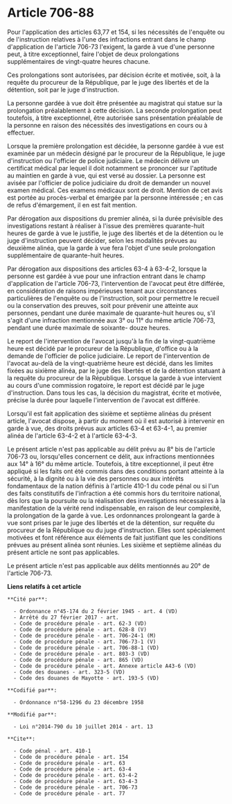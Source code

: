# Article 706-88

Pour l'application des articles 63,77 et 154, si les nécessités de l'enquête ou de l'instruction relatives à l'une des
infractions entrant dans le champ d'application de l'article 706-73 l'exigent, la garde à vue d'une personne peut, à titre
exceptionnel, faire l'objet de deux prolongations supplémentaires de vingt-quatre heures chacune. 

Ces prolongations sont autorisées, par décision écrite et motivée, soit, à la requête du procureur de la République, par le
juge des libertés et de la détention, soit par le juge d'instruction. 

La personne gardée à vue doit être présentée au magistrat qui statue sur la prolongation préalablement à cette décision. La
seconde prolongation peut toutefois, à titre exceptionnel, être autorisée sans présentation préalable de la personne en
raison des nécessités des investigations en cours ou à effectuer. 

Lorsque la première prolongation est décidée, la personne gardée à vue est examinée par un médecin désigné par le procureur
de la République, le juge d'instruction ou l'officier de police judiciaire. Le médecin délivre un certificat médical par
lequel il doit notamment se prononcer sur l'aptitude au maintien en garde à vue, qui est versé au dossier. La personne est
avisée par l'officier de police judiciaire du droit de demander un nouvel examen médical. Ces examens médicaux sont de droit.
Mention de cet avis est portée au procès-verbal et émargée par la personne intéressée ; en cas de refus d'émargement, il en
est fait mention. 

Par dérogation aux dispositions du premier alinéa, si la durée prévisible des investigations restant à réaliser à l'issue des
premières quarante-huit heures de garde à vue le justifie, le juge des libertés et de la détention ou le juge d'instruction
peuvent décider, selon les modalités prévues au deuxième alinéa, que la garde à vue fera l'objet d'une seule prolongation
supplémentaire de quarante-huit heures. 

Par dérogation aux dispositions des articles 63-4 à 63-4-2, lorsque la personne est gardée à vue pour une infraction entrant
dans le champ d'application de l'article 706-73, l'intervention de l'avocat peut être différée, en considération de raisons
impérieuses tenant aux circonstances particulières de l'enquête ou de l'instruction, soit pour permettre le recueil ou la
conservation des preuves, soit pour prévenir une atteinte aux personnes, pendant une durée maximale de quarante-huit heures
ou, s'il s'agit d'une infraction mentionnée aux 3° ou 11° du même article 706-73, pendant une durée maximale de soixante-
douze heures. 

Le report de l'intervention de l'avocat jusqu'à la fin de la vingt-quatrième heure est décidé par le procureur de la
République, d'office ou à la demande de l'officier de police judiciaire. Le report de l'intervention de l'avocat au-delà de
la vingt-quatrième heure est décidé, dans les limites fixées au sixième alinéa, par le juge des libertés et de la détention
statuant à la requête du procureur de la République. Lorsque la garde à vue intervient au cours d'une commission rogatoire,
le report est décidé par le juge d'instruction. Dans tous les cas, la décision du magistrat, écrite et motivée, précise la
durée pour laquelle l'intervention de l'avocat est différée. 

Lorsqu'il est fait application des sixième et septième alinéas du présent article, l'avocat dispose, à partir du moment où il
est autorisé à intervenir en garde à vue, des droits prévus aux articles 63-4 et 63-4-1, au premier alinéa de l'article
63-4-2 et à l'article 63-4-3. 

Le présent article n'est pas applicable au délit prévu au 8° bis de l'article 706-73 ou, lorsqu'elles concernent ce délit,
aux infractions mentionnées aux 14° à 16° du même article. Toutefois, à titre exceptionnel, il peut être appliqué si les
faits ont été commis dans des conditions portant atteinte à la sécurité, à la dignité ou à la vie des personnes ou aux
intérêts fondamentaux de la nation définis à l'article 410-1 du code pénal ou si l'un des faits constitutifs de l'infraction
a été commis hors du territoire national, dès lors que la poursuite ou la réalisation des investigations nécessaires à la
manifestation de la vérité rend indispensable, en raison de leur complexité, la prolongation de la garde à vue. Les
ordonnances prolongeant la garde à vue sont prises par le juge des libertés et de la détention, sur requête du procureur de
la République ou du juge d'instruction. Elles sont spécialement motivées et font référence aux éléments de fait justifiant
que les conditions prévues au présent alinéa sont réunies. Les sixième et septième alinéas du présent article ne sont pas
applicables. 

Le présent article n'est pas applicable aux délits mentionnés au 20° de l'article 706-73.

**Liens relatifs à cet article**

	**Cité par**:

	  - Ordonnance n°45-174 du 2 février 1945 - art. 4 (VD)
	  - Arrêté du 27 février 2017 - art.
	  - Code de procédure pénale - art. 62-3 (VD)
	  - Code de procédure pénale - art. 628-8 (V)
	  - Code de procédure pénale - art. 706-24-1 (M)
	  - Code de procédure pénale - art. 706-73-1 (V)
	  - Code de procédure pénale - art. 706-88-1 (VD)
	  - Code de procédure pénale - art. 803-3 (VD)
	  - Code de procédure pénale - art. 865 (VD)
	  - Code de procédure pénale - art. Annexe article A43-6 (VD)
	  - Code des douanes - art. 323-5 (VD)
	  - Code des douanes de Mayotte - art. 193-5 (VD)

	**Codifié par**:

	  - Ordonnance n°58-1296 du 23 décembre 1958

	**Modifié par**:

	  - Loi n°2014-790 du 10 juillet 2014 - art. 13

	**Cite**:

	  - Code pénal - art. 410-1
	  - Code de procédure pénale - art. 154
	  - Code de procédure pénale - art. 63
	  - Code de procédure pénale - art. 63-4
	  - Code de procédure pénale - art. 63-4-2
	  - Code de procédure pénale - art. 63-4-3
	  - Code de procédure pénale - art. 706-73
	  - Code de procédure pénale - art. 77
